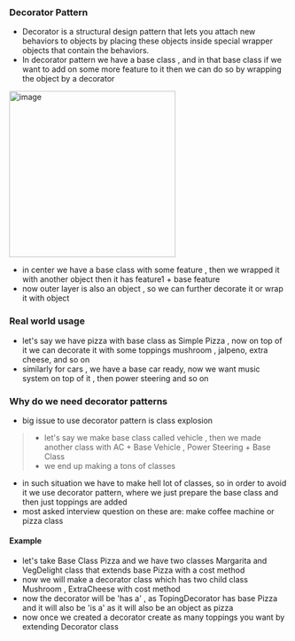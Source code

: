 ### Decorator Pattern
- Decorator is a structural design pattern that lets you attach new behaviors to objects by placing these objects inside special wrapper objects that contain the behaviors.
- In decorator pattern we have a base class , and in that base class if we want to add on some more feature to it then we can do so by wrapping the object by a decorator

<img width="300" alt="image" src="https://github.com/user-attachments/assets/cd86da78-b9fa-4064-88e2-9c4fda09363b">

- in center we have a base class with some feature , then we wrapped it with another object then it has feature1 + base feature
- now outer layer is also an object , so we can further decorate it or wrap it with object

### Real world usage
- let's say we have pizza with base class as Simple Pizza , now on top of it we can decorate it with some toppings mushroom , jalpeno, extra cheese, and so on
- similarly for cars , we have a base car ready, now we want music system on top of it , then power steering and so on

### Why do we need decorator patterns
- big issue to use decorator pattern is class explosion
> -  let's say we make base class called vehicle , then we made another class with AC + Base Vehicle , Power Steering + Base Class
> -  we end up making a tons of classes
- in such situation we have to make hell lot of classes,  so in order to avoid it we use decorator pattern, where we just prepare the base class and then just toppings are added
- most asked interview question on these are:  make coffee machine or pizza class

#### Example
- let's take Base Class Pizza and we have two classes Margarita and VegDelight class that extends base Pizza with a cost method
- now we will make a decorator class which has two child class Mushroom , ExtraCheese with cost method
- now the decorator will be 'has a' , as TopingDecorator has base Pizza and it will also be 'is a' as it will also be an object as pizza
- now once we created a decorator create as many toppings you want by extending Decorator class
